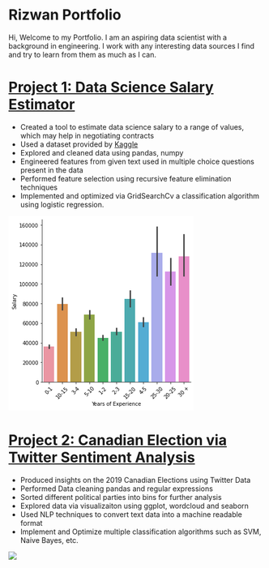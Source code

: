 # Rizwan Portfolio
Hi, Welcome to my Portfolio. I am an aspiring data scientist with a background in engineering. I work with any interesting data sources I find and try to learn from them as much as I can.

# [Project 1: Data Science Salary Estimator](https://github.com/Alliriz/Rizwan_Portfolio/tree/main/Salary)
* Created a tool to estimate data science salary to a range of values, which may help in negotiating contracts
* Used a dataset provided by [Kaggle](https://www.kaggle.com/c/kaggle-survey-2019/data)
* Explored and cleaned data using pandas, numpy
* Engineered features from given text used in multiple choice questions present in the data
* Performed feature selection using recursive feature elimination techniques
* Implemented and optimized via GridSearchCv a classification algorithm using logistic regression.

![](/Images/Salary-Experience.png)


# [Project 2: Canadian Election via Twitter Sentiment Analysis](https://github.com/Alliriz/Rizwan_Portfolio/tree/main/SentimentAnalysis)
* Produced insights on the 2019 Canadian Elections using Twitter Data
* Performed Data cleaning pandas and regular expressions
* Sorted different political parties into bins for further analysis
* Explored data via visualizaiton using ggplot, wordcloud and seaborn
* Used NLP techniques to convert text data into a machine readable format
* Implement and Optimize multiple classification algorithms such as SVM, Naive Bayes, etc.

![](/Images/Actual_Predicted.png)
